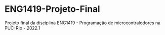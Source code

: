 # ENG1419-Projeto-Final
Projeto final da disciplina ENG1419 - Programação de microcontralodores na PUC-Rio - 2022.1
